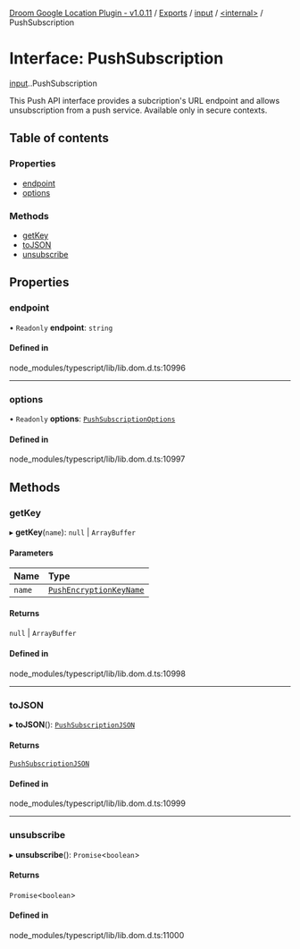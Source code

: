 [Droom Google Location Plugin - v1.0.11](../README.md) / [Exports](../modules.md) / [input](../modules/input.md) / [<internal\>](../modules/input._internal_.md) / PushSubscription

# Interface: PushSubscription

[input](../modules/input.md).[<internal>](../modules/input._internal_.md).PushSubscription

This Push API interface provides a subcription's URL endpoint and allows unsubscription from a push service.
Available only in secure contexts.

## Table of contents

### Properties

- [endpoint](input._internal_.PushSubscription.md#endpoint)
- [options](input._internal_.PushSubscription.md#options)

### Methods

- [getKey](input._internal_.PushSubscription.md#getkey)
- [toJSON](input._internal_.PushSubscription.md#tojson)
- [unsubscribe](input._internal_.PushSubscription.md#unsubscribe)

## Properties

### endpoint

• `Readonly` **endpoint**: `string`

#### Defined in

node_modules/typescript/lib/lib.dom.d.ts:10996

___

### options

• `Readonly` **options**: [`PushSubscriptionOptions`](../modules/input._internal_.md#pushsubscriptionoptions)

#### Defined in

node_modules/typescript/lib/lib.dom.d.ts:10997

## Methods

### getKey

▸ **getKey**(`name`): ``null`` \| `ArrayBuffer`

#### Parameters

| Name | Type |
| :------ | :------ |
| `name` | [`PushEncryptionKeyName`](../modules/input._internal_.md#pushencryptionkeyname) |

#### Returns

``null`` \| `ArrayBuffer`

#### Defined in

node_modules/typescript/lib/lib.dom.d.ts:10998

___

### toJSON

▸ **toJSON**(): [`PushSubscriptionJSON`](input._internal_.PushSubscriptionJSON.md)

#### Returns

[`PushSubscriptionJSON`](input._internal_.PushSubscriptionJSON.md)

#### Defined in

node_modules/typescript/lib/lib.dom.d.ts:10999

___

### unsubscribe

▸ **unsubscribe**(): `Promise`<`boolean`\>

#### Returns

`Promise`<`boolean`\>

#### Defined in

node_modules/typescript/lib/lib.dom.d.ts:11000
